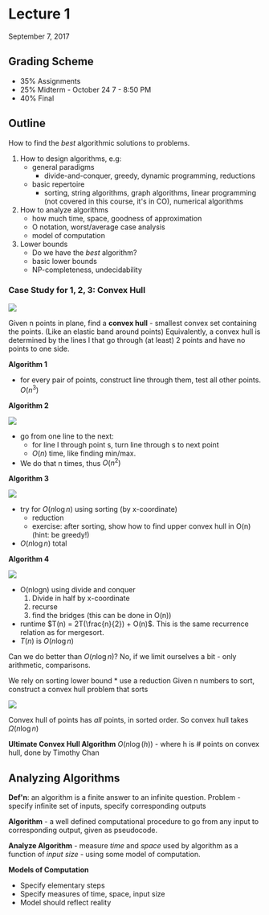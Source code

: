 # Lecture 1

September 7, 2017

## Grading Scheme

- 35% Assignments
- 25% Midterm - October 24 7 - 8:50 PM
- 40% Final

## Outline

How to find the _best_ algorithmic solutions to problems.

1. How to design algorithms, e.g:
   - general paradigms
     - divide-and-conquer, greedy, dynamic programming, reductions
   - basic repertoire
     - sorting, string algorithms, graph algorithms, linear programming (not covered in this course, it's in CO), numerical algorithms
2. How to analyze algorithms
   - how much time, space, goodness of approximation
   - O notation, worst/average case analysis
   - model of computation
3. Lower bounds
   - Do we have the _best_ algorithm?
   - basic lower bounds
   - NP-completeness, undecidability

### Case Study for 1, 2, 3: Convex Hull

![](/images/lectures/CS341/1-1.png)

Given n points in plane, find a **convex hull** - smallest convex set containing the points. (Like an elastic band around points)
Equivalently, a convex hull is determined by the lines l that go through (at least) 2 points and have no points to one side.

**Algorithm 1**

- for every pair of points, construct line through them, test all other points. $O(n^3)$

**Algorithm 2**

![](/images/lectures/CS341/1-2.png)

- go from one line to the next:
  - for line l through point s, turn line through s to next point
  - $O(n)$ time, like finding min/max.
- We do that n times, thus $O(n^2)$

**Algorithm 3**

![](/images/lectures/CS341/1-3.png)

- try for $O(n \log n)$ using sorting (by x-coordinate)
  - reduction
  - exercise: after sorting, show how to find upper convex hull in O(n) (hint: be greedy!)
- $O(n \log n)$ total

**Algorithm 4**

![](/images/lectures/CS341/1-4.png)

- O(nlogn) using divide and conquer
  1. Divide in half by x-coordinate
  2. recurse
  3. find the bridges (this can be done in O(n))
- runtime $T(n) = 2T(\frac{n}{2}) + O(n)$. This is the same recurrence relation as for mergesort.
- $T(n)$ is $O(n \log n)$

Can we do better than $O(n \log n)$? No, if we limit ourselves a bit - only arithmetic, comparisons.

We rely on sorting lower bound \* use a reduction
Given n numbers to sort, construct a convex hull problem that sorts

![](/images/lectures/CS341/1-5.png)

Convex hull of points has _all_ points, in sorted order. So convex hull takes $\Omega(n \log n)$

**Ultimate Convex Hull Algorithm**
$O(n \log(h))$ - where h is # points on convex hull, done by Timothy Chan

## Analyzing Algorithms

**Def'n**: an algorithm is a finite answer to an infinite question.
Problem - specify infinite set of inputs, specify corresponding outputs

**Algorithm** - a well defined computational procedure to go from any input to corresponding output, given as pseudocode.

**Analyze Algorithm** - measure _time_ and _space_ used by algorithm as a function of _input size_ - using some model of computation.

**Models of Computation**

- Specify elementary steps
- Specify measures of time, space, input size
- Model should reflect reality
